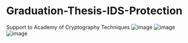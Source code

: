 # Graduation-Thesis-IDS-Protection
Support to Academy of Cryptography Techniques 
![image](https://github.com/sonvirgo/Graduation-Thesis-IDS-Protection/assets/10823037/cd7fc945-8243-4923-9c5f-6eee223a2a5e)
![image](https://github.com/sonvirgo/Graduation-Thesis-IDS-Protection/assets/10823037/3c17dee0-011a-4a05-afb3-5096192b9afb)
![image](https://github.com/sonvirgo/Graduation-Thesis-IDS-Protection/assets/10823037/4d71219f-e067-4290-aa59-36a5eabcfb60)
